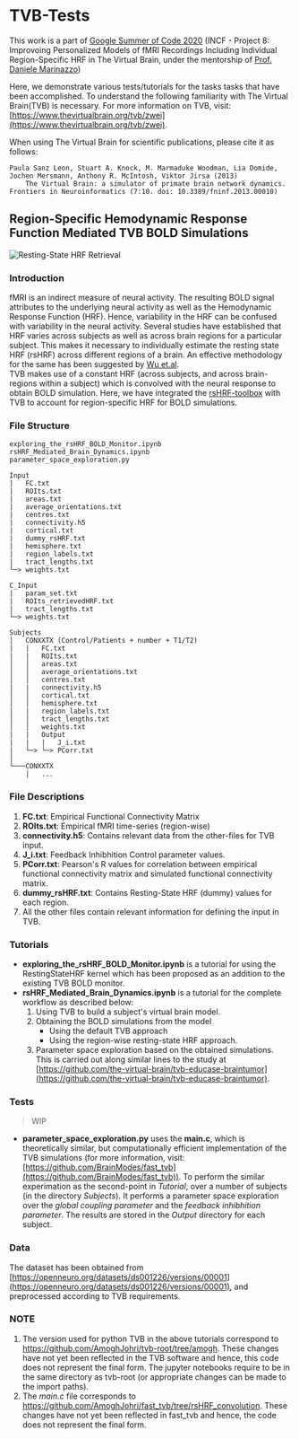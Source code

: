 # TVB-Tests

 This work is a part of [Google Summer of Code 2020](https://www.incf.org/activities/gsoc) (INCF - Project 8: Improvoing Personalized Models of fMRI Recordings Including Individual Region-Specific HRF in The Virtual Brain, under the mentorship of [Prof. Daniele Marinazzo](https://users.ugent.be/~dmarinaz/))

Here, we demonstrate various tests/tutorials for the tasks tasks that have been accomplished. To understand the following familiarity with The Virtual Brain(TVB) is necessary. For more information on TVB, visit: [https://www.thevirtualbrain.org/tvb/zwei](https://www.thevirtualbrain.org/tvb/zwei).

When using The Virtual Brain for scientific publications, please cite it as follows:  
<pre><code>Paula Sanz Leon, Stuart A. Knock, M. Marmaduke Woodman, Lia Domide,
Jochen Mersmann, Anthony R. McIntosh, Viktor Jirsa (2013)
    The Virtual Brain: a simulator of primate brain network dynamics.
Frontiers in Neuroinformatics (7:10. doi: 10.3389/fninf.2013.00010)</code></pre>

## Region-Specific Hemodynamic Response Function Mediated TVB BOLD Simulations

![Resting-State HRF Retrieval](https://raw.githubusercontent.com/compneuro-da/rsHRF/master/docs/BOLD_HRF.png)

### Introduction
fMRI is an indirect measure of neural activity. The resulting BOLD signal attributes to the underlying neural activity as well as the Hemodynamic Response Function (HRF). Hence, variability in the HRF can be confused with variability in the neural activity. Several studies have established that HRF varies across subjects as well as across brain regions for a particular subject. This makes it necessary to individually estimate the resting state HRF (rsHRF) across different regions of a brain. An effective methodology for the same has been suggested by [Wu et.al](10.1016/j.media.2013.01.003 "Link To Paper"). <br>
TVB makes use of a constant HRF (across subjects, and across brain-regions within a subject) which is convolved with the neural response to obtain BOLD simulation. Here, we have integrated the [rsHRF-toolbox](https://www.nitrc.org/projects/rshrf) with TVB to account for region-specific HRF for BOLD simulations.

### File Structure
```
exploring_the_rsHRF_BOLD_Monitor.ipynb
rsHRF_Mediated_Brain_Dynamics.ipynb
parameter_space_exploration.py

Input
|   FC.txt
|   ROIts.txt
|   areas.txt
|   average_orientations.txt
|   centres.txt
|   connectivity.h5
|   cortical.txt
|   dummy_rsHRF.txt
|   hemisphere.txt
|   region_labels.txt
|   tract_lengths.txt
└─> weights.txt

C_Input
|   param_set.txt
|   ROIts_retrievedHRF.txt
|   tract_lengths.txt
└─> weights.txt

Subjects
│   CONXXTX (Control/Patients + number + T1/T2)
|   |   FC.txt
|   |   ROIts.txt
│   │   areas.txt
│   │   average_orientations.txt
│   │   centres.txt
|   |   connectivity.h5
│   │   cortical.txt
│   │   hemisphere.txt
|   |   region_labels.txt
│   │   tract_lengths.txt
│   │   weights.txt
|   |   Output
|   |   |   J_i.txt
|   └─> └─> PCorr.txt
│   
└───CONXXTX
    │   ...
```

### File Descriptions

1. **FC.txt**: Empirical Functional Connectivity Matrix
2. **ROIts.txt**: Empirical fMRI time-series (region-wise)
3. **connectivity.h5**: Contains relevant data from the other-files for TVB input.
4. **J_i.txt**: Feedback Inhibhition Control parameter values.
5. **PCorr.txt**: Pearson's R values for correlation between empirical functional connectivity matrix and simulated functional connectivity matrix.
6. **dummy_rsHRF.txt**: Contains Resting-State HRF (dummy) values for each region.
7. All the other files contain relevant information for defining the input in TVB.

### Tutorials
* **exploring_the_rsHRF_BOLD_Monitor.ipynb** is a tutorial for using the RestingStateHRF kernel which has been proposed as an addition to the existing TVB BOLD monitor.
* **rsHRF_Mediated_Brain_Dynamics.ipynb** is a tutorial for the complete workflow as described below:
    1. Using TVB to build a subject's virtual brain model.
    2. Obtaining the BOLD simulations from the model
        * Using the default TVB approach
        * Using the region-wise resting-state HRF approach.
    3. Parameter space exploration based on the obtained simulations.
<br> This is carried out along similar lines to the study at [https://github.com/the-virtual-brain/tvb-educase-braintumor](https://github.com/the-virtual-brain/tvb-educase-braintumor).

### Tests
> WIP
* **parameter_space_exploration.py** uses the **main.c**, which is theoretically similar, but computationally efficient implementation of the TVB simulations (for more information, visit: [https://github.com/BrainModes/fast_tvb](https://github.com/BrainModes/fast_tvb)). To perform the similar experimation as the second-point in *Tutorial*, over a number of subjects (in the directory *Subjects*). It performs a parameter space exploration over the *global coupling parameter* and the *feedback inhibhition parameter*. The results are stored in the *Output* directory for each subject.

### Data
The dataset has been obtained from [https://openneuro.org/datasets/ds001226/versions/00001](https://openneuro.org/datasets/ds001226/versions/00001), and preprocessed according to TVB requirements.

### NOTE
1. The version used for python TVB in the above tutorials correspond to https://github.com/AmoghJohri/tvb-root/tree/amogh. These changes have not yet been reflected in the TVB software and hence, this code does not represent the final form. The jupyter notebooks require to be in the same directory as tvb-root (or appropriate changes can be made to the import paths).
2. The *main.c* file corresponds to https://github.com/AmoghJohri/fast_tvb/tree/rsHRF_convolution. These changes have not yet been reflected in fast_tvb and hence, the code does not represent the final form.